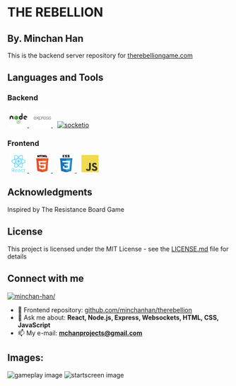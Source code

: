 # THE REBELLION
## By. Minchan Han

This is the backend server repository for [therebelliongame.com](https://therebelliongame.com)

## Languages and Tools
### Backend
<p align="left"> 
  <a href="https://nodejs.org" target="_blank" rel="noreferrer" style="margin-left: 5px; margin-right: 5px;"> 
    <img src="https://raw.githubusercontent.com/devicons/devicon/master/icons/nodejs/nodejs-original-wordmark.svg" 
      alt="nodejs" 
      width="40" 
      height="40"
    /> 
  </a>
  <a href="https://expressjs.com" target="_blank" rel="noreferrer" style="margin-left: 5px; margin-right: 5px;"> 
    <img 
      src="https://raw.githubusercontent.com/devicons/devicon/master/icons/express/express-original-wordmark.svg" 
      alt="express" 
      width="40" 
      height="40"
    /> 
  </a>
  <a href="https://socket.io/" target="_blank" rel="noreferrer" style="margin-left: 5px; margin-right: 5px;"> 
    <img src="https://raw.githubusercontent.com/minchanhan/therebellion/main/public/socketio.svg" 
      alt="socketio"
      width="40" 
      height="40"
    /> 
  </a>
</p>

### Frontend
<p align="left">
  <a href="https://reactjs.org/" target="_blank" rel="noreferrer" style="margin-left: 5px; margin-right: 5px;"> 
    <img src="https://raw.githubusercontent.com/devicons/devicon/master/icons/react/react-original-wordmark.svg" 
      alt="react" 
      width="40" 
      height="40"
    /> 
  </a>
  <a href="https://www.w3.org/html/" target="_blank" rel="noreferrer" style="margin-left: 5px; margin-right: 5px;"> 
    <img src="https://raw.githubusercontent.com/devicons/devicon/master/icons/html5/html5-original-wordmark.svg" 
      alt="html5" 
      width="40" 
      height="40"
    /> 
  </a>
  <a href="https://www.w3schools.com/css/" target="_blank" rel="noreferrer" style="margin-left: 5px; margin-right: 5px;"> 
    <img 
      src="https://raw.githubusercontent.com/devicons/devicon/master/icons/css3/css3-original-wordmark.svg" 
      alt="css3" 
      width="40" 
      height="40"
    /> 
  </a>
  <a href="https://developer.mozilla.org/en-US/docs/Web/JavaScript" target="_blank" rel="noreferrer" style="margin-left: 5px; margin-right: 5px;"> 
    <img src="https://raw.githubusercontent.com/devicons/devicon/master/icons/javascript/javascript-original.svg" 
      alt="javascript" 
      width="40" 
      height="40"
    /> 
  </a>
</p>

## Acknowledgments
Inspired by The Resistance Board Game

## License
This project is licensed under the MIT License - see the [LICENSE.md](LICENSE.md) file for details

## Connect with me
<p align="left">
<a href="https://linkedin.com/in/minchan-han/" target="blank"><img align="center" src="https://raw.githubusercontent.com/rahuldkjain/github-profile-readme-generator/master/src/images/icons/Social/linked-in-alt.svg" alt="minchan-han/" height="30" width="40" /></a>
</p>

- 📝 Frontend repository: [github.com/minchanhan/therebellion](https://github.com/minchanhan/therebellion)
- 💬 Ask me about: **React, Node.js, Express, Websockets, HTML, CSS, JavaScript**
- 📫 My e-mail: **mchanprojects@gmail.com**

## Images:
![gameplay image](https://raw.githubusercontent.com/minchanhan/therebellion/main/public/gameplay.png)
![startscreen image](https://raw.githubusercontent.com/minchanhan/therebellion/main/public/startscreen.png)